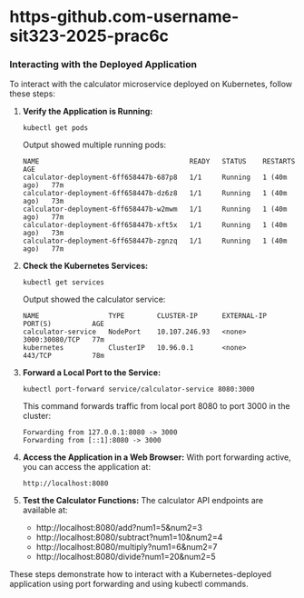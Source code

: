 # https-github.com-username-sit323-2025-prac6c

### Interacting with the Deployed Application

To interact with the calculator microservice deployed on Kubernetes, follow these steps:

1. **Verify the Application is Running:**
   ```
   kubectl get pods
   ```
   Output showed multiple running pods:
   ```
   NAME                                     READY   STATUS    RESTARTS      AGE
   calculator-deployment-6ff658447b-687p8   1/1     Running   1 (40m ago)   77m
   calculator-deployment-6ff658447b-dz6z8   1/1     Running   1 (40m ago)   73m
   calculator-deployment-6ff658447b-w2mwm   1/1     Running   1 (40m ago)   77m
   calculator-deployment-6ff658447b-xft5x   1/1     Running   1 (40m ago)   73m
   calculator-deployment-6ff658447b-zgnzq   1/1     Running   1 (40m ago)   77m
   ```

2. **Check the Kubernetes Services:**
   ```
   kubectl get services
   ```
   Output showed the calculator service:
   ```
   NAME                 TYPE        CLUSTER-IP      EXTERNAL-IP   PORT(S)          AGE
   calculator-service   NodePort    10.107.246.93   <none>        3000:30080/TCP   77m
   kubernetes           ClusterIP   10.96.0.1       <none>        443/TCP          78m
   ```

3. **Forward a Local Port to the Service:**
   ```
   kubectl port-forward service/calculator-service 8080:3000
   ```
   This command forwards traffic from local port 8080 to port 3000 in the cluster:
   ```
   Forwarding from 127.0.0.1:8080 -> 3000
   Forwarding from [::1]:8080 -> 3000
   ```

4. **Access the Application in a Web Browser:**
   With port forwarding active, you can access the application at:
   ```
   http://localhost:8080
   ```

5. **Test the Calculator Functions:**
   The calculator API endpoints are available at:
   - http://localhost:8080/add?num1=5&num2=3
   - http://localhost:8080/subtract?num1=10&num2=4
   - http://localhost:8080/multiply?num1=6&num2=7
   - http://localhost:8080/divide?num1=20&num2=5

These steps demonstrate how to interact with a Kubernetes-deployed application using port forwarding and using kubectl commands.
